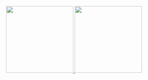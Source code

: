 <div align="center">
  <a href="https://github.com/guilherme-savio">
    <img height="180em" src="https://github-readme-stats.vercel.app/api?username=guilherme-savio&count_private=true&theme=dark" />
    <img height="180em" src="https://github-readme-stats.vercel.app/api/top-langs/?username=guilherme-savio&layout=compact&theme=dark" />
  </a>
</div>
